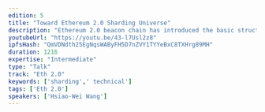 ```yaml
---
edition: 5
title: "Toward Ethereum 2.0 Sharding Universe"
description: "Ethereum 2.0 beacon chain has introduced the basic structure of the sharded networks. This presentation would discuss the current research on the sharded network topology and the strategies of the Ethereum 2.0 clients for the future shard chains."
youtubeUrl: "https://youtu.be/43-l7Usl2z8"
ipfsHash: "QmVDNdth25EgNqsWAByFH5D7nZVY1TYYeBxC8TXHrg89MH"
duration: 1216
expertise: "Intermediate"
type: "Talk"
track: "Eth 2.0"
keywords: ['sharding',' technical']
tags: ['Eth 2.0']
speakers: ['Hsiao-Wei Wang']
---
```


